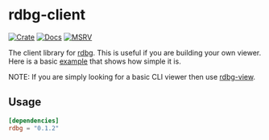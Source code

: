 # rdbg-client

[![Crate](https://img.shields.io/crates/v/rdbg-client)](https://crates.io/crates/rdbg-client)
[![Docs](https://docs.rs/rdbg-client/badge.svg)](https://docs.rs/rdbg-client)
[![MSRV](https://img.shields.io/badge/msrv-1.56-blue.svg)](https://crates.io/crates/rdbg-client)

The client library for [rdbg](https://crates.io/crates/rdbg). This is useful if you are
building your own viewer. Here is a basic 
[example](https://github.com/nu11ptr/rdbg/blob/main/rdbg-client/examples/basic-viewer.rs)
that shows how simple it is.

NOTE: If you are simply looking for a basic CLI viewer then use 
[rdbg-view](https://crates.io/crates/rdbg-view).

## Usage

```toml
[dependencies]
rdbg = "0.1.2"
```
